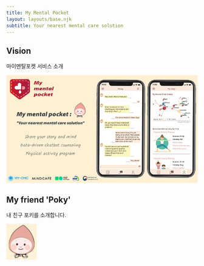 ```yaml
---
title: My Mental Pocket
layout: layouts/base.njk
subtitle: Your nearest mental care solution
---
```


## Vision

마이멘탈포켓 서비스 소개

<img size src="images/mymentalpocket_hompage_image.png" width="600">


## My friend 'Poky'

내 친구 포키를 소개합니다.

<img size src="images/poky.png" width="80">
